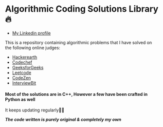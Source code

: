 # Algorithmic Coding Solutions Library :fire:
* [My Linkedin profile](https://linkedin.com/in/humaid-kidwai-aa6aab14a/)

This is a repository containing algorithmic problems that I have solved on the following online judges:
* [Hackerearth](https://github.com/atjustbeinghumaid/coding-problems/tree/master/HackerEarth)
* [Codechef](https://github.com/atjustbeinghumaid/coding-problems/tree/master/Codechef)
* [GeeksforGeeks](https://github.com/atjustbeinghumaid/coding-problems/tree/master/GeeksforGeeks)
* [Leetcode](https://github.com/atjustbeinghumaid/coding-problems/tree/master/LeetCode)
* [CodeZen](https://github.com/atjustbeinghumaid/coding-problems/tree/master/CodeZen)
* [InterviewBit](https://github.com/atjustbeinghumaid/coding-problems/tree/master/InterviewBit)
#### Most of the solutions are in C++, However a few have been crafted in Python as well
It keeps updating regularly:muscle::smile:

*__The code written is purely original & completely my own__*
